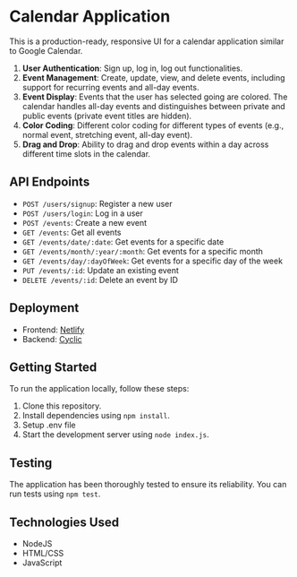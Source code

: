 # Calendar Application

This is a production-ready, responsive UI for a calendar application similar to Google Calendar.

1. **User Authentication**: Sign up, log in, log out functionalities.
2. **Event Management**: Create, update, view, and delete events, including support for recurring events and all-day events.
3. **Event Display**: Events that the user has selected going are colored. The calendar handles all-day events and distinguishes between private and public events (private event titles are hidden).
4. **Color Coding**: Different color coding for different types of events (e.g., normal event, stretching event, all-day event).
5. **Drag and Drop**: Ability to drag and drop events within a day across different time slots in the calendar.

## API Endpoints

- `POST /users/signup`: Register a new user
- `POST /users/login`: Log in a user
- `POST /events`: Create a new event
- `GET /events`: Get all events
- `GET /events/date/:date`: Get events for a specific date
- `GET /events/month/:year/:month`: Get events for a specific month
- `GET /events/day/:dayOfWeek`: Get events for a specific day of the week
- `PUT /events/:id`: Update an existing event
- `DELETE /events/:id`: Delete an event by ID

## Deployment

- Frontend: [Netlify](https://lighthearted-starship-c988a9.netlify.app)
- Backend: [Cyclic](https://long-fish-fatigues.cyclic.app/)

## Getting Started

To run the application locally, follow these steps:

1. Clone this repository.
2. Install dependencies using `npm install`.
3. Setup .env file
4. Start the development server using `node index.js`.

## Testing

The application has been thoroughly tested to ensure its reliability. You can run tests using `npm test`.

## Technologies Used

- NodeJS
- HTML/CSS
- JavaScript
